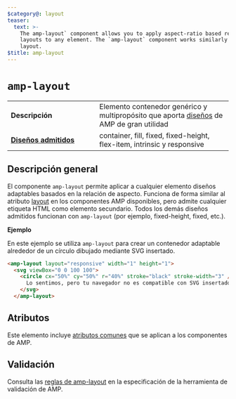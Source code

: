 ```yaml
---
$category@: layout
teaser:
  text: >-
    The amp-layout` component allows you to apply aspect-ratio based responsive
    layouts to any element. The `amp-layout` component works similarly to the
    layout.
$title: amp-layout
---
```


<!--- Reformatted by Reftar! for AMP (go/reftar) on 2019-06-13 -->
<!---
       Copyright 2016 The AMP HTML Authors. All Rights Reserved.

       Licensed under the Apache License, Version 2.0 (the "License");
     you may not use this file except in compliance with the License.
     You may obtain a copy of the License at

     http://www.apache.org/licenses/LICENSE-2.0

     Unless required by applicable law or agreed to in writing, software
     distributed under the License is distributed on an "AS-IS" BASIS,
     WITHOUT WARRANTIES OR CONDITIONS OF ANY KIND, either express or implied.
     See the License for the specific language governing permissions and
     limitations under the License.
-->

# <a name="amp-layout"></a> `amp-layout`

<table>
  <tr>
    <td width="40%"><strong>Descripción</strong></td>
    <td>Elemento contenedor genérico y multipropósito que aporta <a href="https://www.ampproject.org/docs/guides/responsive/control_layout#the-layout-attribute">diseños</a> de AMP de gran utilidad</td>
  </tr>
  <tr>
    <td class="col-fourty"><strong><a href="https://www.ampproject.org/docs/guides/responsive/control_layout.html">Diseños admitidos</a></strong></td>
    <td>container, fill, fixed, fixed-height, flex-item, intrinsic y responsive</td>
  </tr>
</table>

## Descripción general

El componente `amp-layout` permite aplicar a cualquier elemento diseños adaptables basados en la relación de aspecto. Funciona de forma similar al atributo [layout](https://www.ampproject.org/docs/guides/responsive/control_layout#the-layout-attribute) en los componentes AMP disponibles, pero admite cualquier etiqueta HTML como elemento secundario. Todos los demás diseños admitidos funcionan con `amp-layout` (por ejemplo, fixed-height, fixed, etc.).

**Ejemplo**

En este ejemplo se utiliza `amp-layout` para crear un contenedor adaptable alrededor de un círculo dibujado mediante SVG insertado.

```html
<amp-layout layout="responsive" width="1" height="1">
  <svg viewBox="0 0 100 100">
    <circle cx="50%" cy="50%" r="40%" stroke="black" stroke-width="3" />
      Lo sentimos, pero tu navegador no es compatible con SVG insertado.
    </svg>
  </amp-layout>
```

## Atributos

Este elemento incluye [atributos comunes](https://www.ampproject.org/docs/reference/common_attributes) que se aplican a los componentes de AMP.

## Validación

Consulta las [reglas de amp-layout](https://github.com/ampproject/amphtml/blob/master/validator/validator-main.protoascii) en la especificación de la herramienta de validación de AMP.
